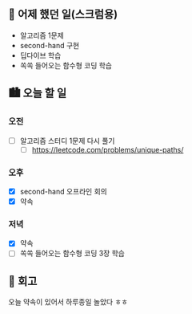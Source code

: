 ## 🌃 어제 했던 일(스크럼용)

- 알고리즘 1문제
- second-hand 구현
- 딥다이브 학습
- 쏙쏙 들어오는 함수형 코딩 학습

## 🏙️ 오늘 할 일

### 오전

- [ ] 알고리즘 스터디 1문제 다시 풀기
  - [ ] https://leetcode.com/problems/unique-paths/

### 오후 

- [x] second-hand 오프라인 회의
- [x] 약속

### 저녁

- [x] 약속
- [ ] 쏙쏙 들어오는 함수형 코딩 3장 학습

## 🌆 회고

오늘 약속이 있어서 하루종일 놀았다 ㅎㅎ